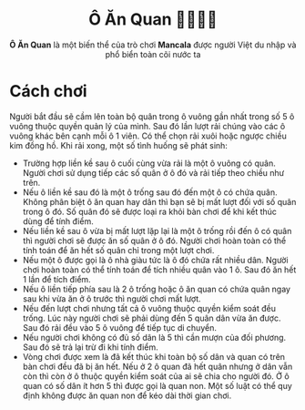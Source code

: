 <h1 align="center"> Ô Ăn Quan 👨‍🌾👨‍⚖️ </h1>

<p align="center"><strong>Ô Ăn Quan</strong> là một biến thể của trò chơi <strong>Mancala</strong> được người Việt du nhập và phổ biển toàn cõi nước ta</p>

# Cách chơi

Người bắt đầu sẽ cầm lên toàn bộ quân trong ô vuông gần nhất trong số 5 ô vuông thuộc quyền quản lý của mình. Sau đó lần lượt rải chúng vào các ô vuông khác bên cạnh mỗi ô 1 viên. Có thể chọn rải xuôi hoặc ngược chiều kim đồng hồ. Khi rải xong, một số tình huống sẽ phát sinh:

- Trường hợp liền kề sau ô cuối cùng vừa rải là một ô vuông có quân. Người chơi sử dụng tiếp các số quân ở ô đó và rải tiếp theo chiều như trên.
- Nếu ô liền kề sau đó là một ô trống sau đó đến một ô có chứa quân. Không phân biệt ô ăn quan hay dân thì bạn sẽ bị mất lượt đối với số quân trong ô đó. Số quân đó sẽ được loại ra khỏi bàn chơi để khi kết thúc dùng để tính điểm.
- Nếu liền kề sau ô vừa bị mất lượt lặp lại là một ô trống rồi đến ô có quân thì người chơi sẽ được ăn số quân ở ô đó. Người chơi hoàn toàn có thể tính toán để ăn hết số quân chỉ trong một lượt chơi.
- Nếu một ô được gọi là ô nhà giàu tức là ô đó chứa rất nhiều dân. Người chơi hoàn toàn có thể tính toán để tích nhiều quân vào 1 ô. Sau đó ăn hết 1 lần để tích điểm.
- Nếu ô liền tiếp phía sau là 2 ô trống hoặc ô ăn quan có chứa quân ngay sau khi vừa ăn ở ô trước thì người chơi mất lượt.
- Nếu đến lượt chơi nhưng tất cả ô vuông thuộc quyền kiểm soát đều trống. Lúc này người chơi sẽ phải dùng đến 5 quân dân vừa ăn được. Sau đó rải đều vào 5 ô vuông để tiếp tục di chuyển.
- Nếu người chơi không có đủ số dân là 5 thì cần mượn của đối phương. Sau đó sẽ trả lại trừ đi khi tính điểm.
- Vòng chơi được xem là đã kết thúc khi toàn bộ số dân và quan có trên bàn chơi đều đã bị ăn hết. Nếu ở 2 ô quan đã hết quân nhưng ở dân vẫn còn thì còn ở ô thuộc quyền kiểm soát của ai sẽ chia cho người đó. Ở ô quan có số dân ít hơn 5 thì được gọi là quan non. Một số luật có thể quy định không được ăn quan non để kéo dài thời gian chơi.

